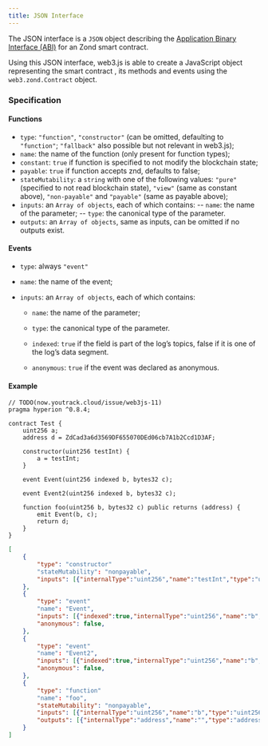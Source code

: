 ```yaml
---
title: JSON Interface
---
```


The JSON interface is a `JSON` object describing the [Application Binary Interface (ABI)](https://docs.soliditylang.org/en/develop/abi-spec.html) for an Zond smart contract.

Using this JSON interface, web3.js is able to create a JavaScript object representing the smart contract , its methods and events using the `web3.zond.Contract` object.

### Specification

#### Functions

-   `type`: `"function"`, `"constructor"` (can be omitted, defaulting to `"function"`; `"fallback"` also possible but not relevant in web3.js);
-   `name`: the name of the function (only present for function types);
-   `constant`: `true` if function is specified to not modify the blockchain state;
-   `payable`: `true` if function accepts znd, defaults to false;
-   `stateMutability`: a `string` with one of the following values: `"pure"` (specified to not read blockchain state), `"view"` (same as constant above), `"non-payable"` and `"payable"` (same as payable above);
-   `inputs`: an `Array of objects`, each of which contains:
    -- `name`: the name of the parameter;
    -- `type`: the canonical type of the parameter.
-   `outputs`: an `Array of objects`, same as inputs, can be omitted if no outputs exist.

#### Events

-   `type`: always `"event"`
-   `name`: the name of the event;
-   `inputs`: an `Array of objects`, each of which contains:

    -   `name`: the name of the parameter;

    -   `type`: the canonical type of the parameter.

    -   `indexed`: `true` if the field is part of the log’s topics, false if it is one of the log’s data segment.

    -   `anonymous`: `true` if the event was declared as anonymous.

#### Example

```hyperion title='Hyperion Contract'
// TODO(now.youtrack.cloud/issue/web3js-11)
pragma hyperion ^0.8.4;

contract Test {
	uint256 a;
	address d = ZdCad3a6d3569DF655070DEd06cb7A1b2Ccd1D3AF;

	constructor(uint256 testInt) {
		a = testInt;
	}

	event Event(uint256 indexed b, bytes32 c);

	event Event2(uint256 indexed b, bytes32 c);

	function foo(uint256 b, bytes32 c) public returns (address) {
		emit Event(b, c);
		return d;
	}
}

```

```json title='Resulting JSON ABI'
[
    {
        "type": "constructor"
        "stateMutability": "nonpayable",
        "inputs": [{"internalType":"uint256","name":"testInt","type":"uint256"}],
    },
    {
        "type": "event"
        "name": "Event",
        "inputs": [{"indexed":true,"internalType":"uint256","name":"b","type":"uint256"},{"indexed":false,"internalType":"bytes32","name":"c","type":"bytes32"}],
        "anonymous": false,
    },
    {
        "type": "event"
        "name": "Event2",
        "inputs": [{"indexed":true,"internalType":"uint256","name":"b","type":"uint256"},{"indexed":false,"internalType":"bytes32","name":"c","type":"bytes32"}],
        "anonymous": false,
    },
    {
        "type": "function"
        "name": "foo",
        "stateMutability": "nonpayable",
        "inputs": [{"internalType":"uint256","name":"b","type":"uint256"},{"internalType":"bytes32","name":"c","type":"bytes32"}],
        "outputs": [{"internalType":"address","name":"","type":"address"}],
    }
]
```
